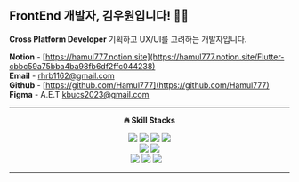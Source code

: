 ## FrontEnd 개발자, 김우원입니다! 🙌🏻
**Cross Platform Developer** 기획하고 UX/UI를 고려하는 개발자입니다.

**Notion** - [https://hamul777.notion.site](https://hamul777.notion.site/Flutter-cbbc59a75bba4ba98fb6df2ffc044238) <br>
**Email** - rhrb1162@gmail.com <br>
**Github** - [https://github.com/Hamul777](https://github.com/Hamul777) <br>
**Figma** - A.E.T kbucs2023@gmail.com <br>

---
<p align="center">
   <Strong>🔥 Skill Stacks</Strong>
</p>
<p align="center">
<img src="https://img.shields.io/badge/ C++-00599C?style=flat-square&logo=cplusplus&logoColor=white"/> </t>
<img src="https://img.shields.io/badge/ Flutter-02569B?style=flat-square&logo=Flutter&logoColor=white"/> </t>
<img src="https://img.shields.io/badge/ Python-3776AB?style=flat-square&logo=Python&logoColor=white"/> </t>
<img src="https://img.shields.io/badge/ Java-000000?style=flat-square&logo=OpenJDK&logoColor=white"/> </t> <br>
<img src="https://img.shields.io/badge/ Anaconda-44A833?style=flat-square&logo=Anaconda&logoColor=white"/> </t>
<img src="https://img.shields.io/badge/ Androidstudio-3DDC84?style=flat-square&logo=androidstudio&logoColor=white"/> </t> <br>
<img src="https://img.shields.io/badge/ Notion-000000?style=flat-square&logo=notion&logoColor=white"/> </t>
<img src="https://img.shields.io/badge/ Github-181717?style=flat-square&logo=github&logoColor=white"/> </t>
<img src="https://img.shields.io/badge/ Figma-F24E1E?style=flat-square&logo=Figma&logoColor=white"/> </t>  
</p>

---
